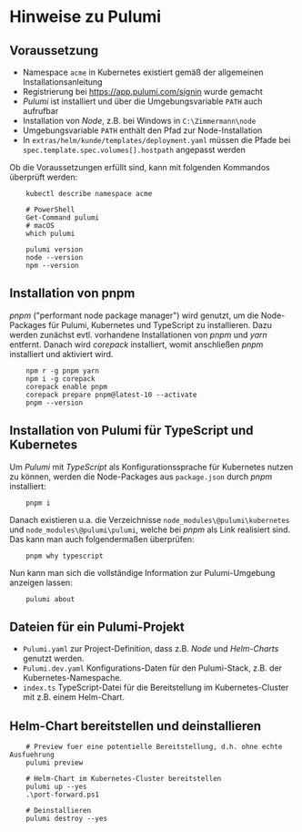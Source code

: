 # Hinweise zu Pulumi

## Voraussetzung

- Namespace `acme` in Kubernetes existiert gemäß der allgemeinen Installationsanleitung
- Registrierung bei https://app.pulumi.com/signin wurde gemacht
- _Pulumi_ ist installiert und über die Umgebungsvariable `PATH` auch aufrufbar
- Installation von _Node_, z.B. bei Windows in `C:\Zimmermann\node`
- Umgebungsvariable `PATH` enthält den Pfad zur Node-Installation
- In `extras/helm/kunde/templates/deployment.yaml` müssen die Pfade bei `spec.template.spec.volumes[].hostpath`
  angepasst werden

Ob die Voraussetzungen erfüllt sind, kann mit folgenden Kommandos überprüft werden:

```shell
    kubectl describe namespace acme

    # PowerShell
    Get-Command pulumi
    # macOS
    which pulumi

    pulumi version
    node --version
    npm --version
```

## Installation von pnpm

_pnpm_ ("performant node package manager") wird genutzt, um die Node-Packages für
Pulumi, Kubernetes und TypeScript zu installieren. Dazu werden zunächst evtl. vorhandene
Installationen von _pnpm_ und _yarn_ entfernt. Danach wird _corepack_ installiert,
womit anschließen _pnpm_ installiert und aktiviert wird.

```shell
    npm r -g pnpm yarn
    npm i -g corepack
    corepack enable pnpm
    corepack prepare pnpm@latest-10 --activate
    pnpm --version
```

## Installation von Pulumi für TypeScript und Kubernetes

Um _Pulumi_ mit _TypeScript_ als Konfigurationssprache für Kubernetes nutzen zu
können, werden die Node-Packages aus `package.json` durch _pnpm_ installiert:

```shell
    pnpm i
```

Danach existieren u.a. die Verzeichnisse `node_modules\@pulumi\kubernetes` und
`node_modules\@pulumi\pulumi`, welche bei _pnpm_ als Link realisiert sind. Das
kann man auch folgendermaßen überprüfen:

```shell
    pnpm why typescript
```

Nun kann man sich die vollständige Information zur Pulumi-Umgebung anzeigen lassen:

```shell
    pulumi about
```

## Dateien für ein Pulumi-Projekt

- `Pulumi.yaml` zur Project-Definition, dass z.B. _Node_ und _Helm-Charts_ genutzt werden.
- `Pulumi.dev.yaml` Konfigurations-Daten für den Pulumi-Stack, z.B. der Kubernetes-Namespache.
- `index.ts` TypeScript-Datei für die Bereitstellung im Kubernetes-Cluster mit
  z.B. einem Helm-Chart.

## Helm-Chart bereitstellen und deinstallieren

```shell
    # Preview fuer eine potentielle Bereitstellung, d.h. ohne echte Ausfuehrung
    pulumi preview

    # Helm-Chart im Kubernetes-Cluster bereitstellen
    pulumi up --yes
    .\port-forward.ps1

    # Deinstallieren
    pulumi destroy --yes
```
